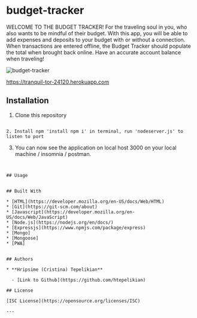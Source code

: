 # budget-tracker


WELCOME TO THE BUDGET TRACKER!
For the traveling soul in you, who also wants to be mindful of their budget. With this app, you will be able to add expenses and deposits to your budget with or without a connection. When transactions are entered offline, the Budget Tracker should populate the total when brought back online. Have an accurate account balance when traveling!


![budget-tracker](https://user-images.githubusercontent.com/85534144/130309957-33255d49-dea0-49ec-9e6f-fb9de6bf9e85.gif)




https://tranquil-tor-24120.herokuapp.com



## Installation

 1. Clone this repository

  ```

 2. Install npm 'install npm i' in terminal, run 'nodeserver.js' to listen to port

  ```

 3. You can now see the application on local host 3000 on your local machine / insomnia / postman.

  ```


## Usage


## Built With

* [HTML](https://developer.mozilla.org/en-US/docs/Web/HTML)
* [Git](https://git-scm.com/about)
* [Javascript](https://developer.mozilla.org/en-US/docs/Web/JavaScript)
* [Node.js](https://nodejs.org/en/docs/)
* [Expressjs](https://www.npmjs.com/package/express)
* [Mongo]
* [Mongoose]
* [PWA]


## Authors

* **Hripsime (Cristina) Tepelikian** 

    - [Link to Github](https://github.com/htepelikian)

## License
  
 [ISC License](https://opensource.org/licenses/ISC)
  
  ---


